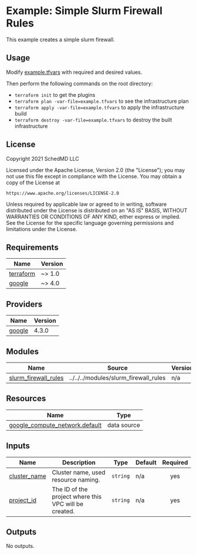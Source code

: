 # Example: Simple Slurm Firewall Rules

This example creates a simple slurm firewall.

## Usage

Modify [example.tfvars](./example.tfvars) with required and desired values.

Then perform the following commands on the root directory:

- `terraform init` to get the plugins
- `terraform plan -var-file=example.tfvars` to see the infrastructure plan
- `terraform apply -var-file=example.tfvars` to apply the infrastructure build
- `terraform destroy -var-file=example.tfvars` to destroy the built infrastructure

## License

<!-- BEGINNING OF PRE-COMMIT-TERRAFORM DOCS HOOK -->
Copyright 2021 SchedMD LLC

Licensed under the Apache License, Version 2.0 (the "License");
you may not use this file except in compliance with the License.
You may obtain a copy of the License at

    https://www.apache.org/licenses/LICENSE-2.0

Unless required by applicable law or agreed to in writing, software
distributed under the License is distributed on an "AS IS" BASIS,
WITHOUT WARRANTIES OR CONDITIONS OF ANY KIND, either express or implied.
See the License for the specific language governing permissions and
limitations under the License.

## Requirements

| Name | Version |
|------|---------|
| <a name="requirement_terraform"></a> [terraform](#requirement\_terraform) | ~> 1.0 |
| <a name="requirement_google"></a> [google](#requirement\_google) | ~> 4.0 |

## Providers

| Name | Version |
|------|---------|
| <a name="provider_google"></a> [google](#provider\_google) | 4.3.0 |

## Modules

| Name | Source | Version |
|------|--------|---------|
| <a name="module_slurm_firewall_rules"></a> [slurm\_firewall\_rules](#module\_slurm\_firewall\_rules) | ../../../modules/slurm_firewall_rules | n/a |

## Resources

| Name | Type |
|------|------|
| [google_compute_network.default](https://registry.terraform.io/providers/hashicorp/google/latest/docs/data-sources/compute_network) | data source |

## Inputs

| Name | Description | Type | Default | Required |
|------|-------------|------|---------|:--------:|
| <a name="input_cluster_name"></a> [cluster\_name](#input\_cluster\_name) | Cluster name, used resource naming. | `string` | n/a | yes |
| <a name="input_project_id"></a> [project\_id](#input\_project\_id) | The ID of the project where this VPC will be created. | `string` | n/a | yes |

## Outputs

No outputs.
<!-- END OF PRE-COMMIT-TERRAFORM DOCS HOOK -->
